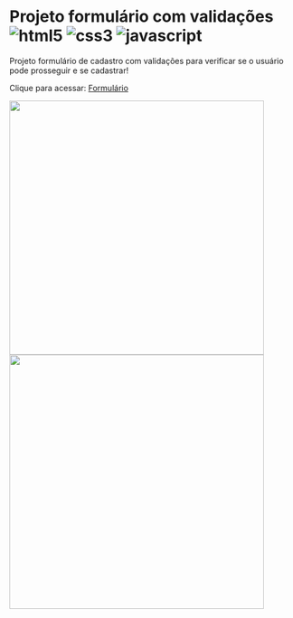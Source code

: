 # Projeto formulário com validações ![html5](https://img.shields.io/badge/HTML5-E34F26?style=for-the-badge&logo=html5&logoColor=white) ![css3](https://img.shields.io/badge/CSS3-1572B6?style=for-the-badge&logo=css3&logoColor=white) ![javascript](https://img.shields.io/badge/JavaScript-F7DF1E?style=for-the-badge&logo=javascript&logoColor=black)

Projeto formulário de cadastro com validações para verificar se o usuário pode prosseguir e se cadastrar! 

Clique para acessar: [Formulário](https://julliabea.github.io/sign-up-form/)

<div>
  <img height="450em" src="https://user-images.githubusercontent.com/109460961/228968380-41c30756-9a94-4992-b059-3a93e78d9fb0.png"/>
  <img height="450em" src="https://user-images.githubusercontent.com/109460961/228968385-78466c62-5d1c-4ca0-a438-1346e0417368.png"/>
</div>





